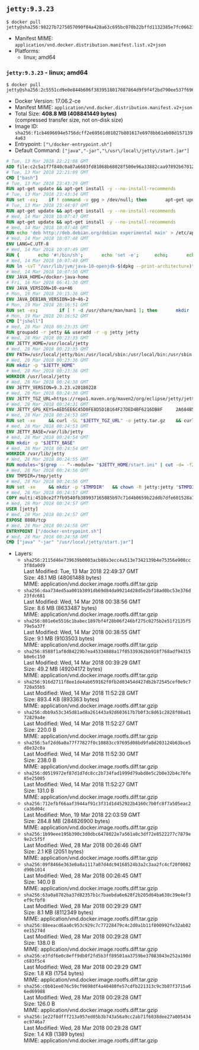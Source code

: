## `jetty:9.3.23`

```console
$ docker pull jetty@sha256:98227b7275057090f84a428a63c695bc070b22bffd1132385e7fc0662348a08e
```

-	Manifest MIME: `application/vnd.docker.distribution.manifest.list.v2+json`
-	Platforms:
	-	linux; amd64

### `jetty:9.3.23` - linux; amd64

```console
$ docker pull jetty@sha256:2c5551cd9e0e844b606f3839518017087864d9f9f4f2bd790ee537f69600ca08
```

-	Docker Version: 17.06.2-ce
-	Manifest MIME: `application/vnd.docker.distribution.manifest.v2+json`
-	Total Size: **408.8 MB (408841449 bytes)**  
	(compressed transfer size, not on-disk size)
-	Image ID: `sha256:f1cb4696694e5756dcff2e69561d01027b801617e6978bb61eb08d1571394a63`
-	Entrypoint: `["\/docker-entrypoint.sh"]`
-	Default Command: `["java","-jar","\/usr\/local\/jetty\/start.jar"]`

```dockerfile
# Tue, 13 Mar 2018 22:21:08 GMT
ADD file:c2c5a1f7f840c0a87a6603fd81068b68028f500e96a33882caa97892b6701254 in / 
# Tue, 13 Mar 2018 22:21:09 GMT
CMD ["bash"]
# Tue, 13 Mar 2018 23:43:29 GMT
RUN apt-get update && apt-get install -y --no-install-recommends 		ca-certificates 		curl 		wget 	&& rm -rf /var/lib/apt/lists/*
# Tue, 13 Mar 2018 23:43:34 GMT
RUN set -ex; 	if ! command -v gpg > /dev/null; then 		apt-get update; 		apt-get install -y --no-install-recommends 			gnupg 			dirmngr 		; 		rm -rf /var/lib/apt/lists/*; 	fi
# Tue, 13 Mar 2018 23:44:07 GMT
RUN apt-get update && apt-get install -y --no-install-recommends 		git 		mercurial 		openssh-client 		subversion 				procps 	&& rm -rf /var/lib/apt/lists/*
# Wed, 14 Mar 2018 10:07:47 GMT
RUN apt-get update && apt-get install -y --no-install-recommends 		bzip2 		unzip 		xz-utils 	&& rm -rf /var/lib/apt/lists/*
# Wed, 14 Mar 2018 10:07:48 GMT
RUN echo 'deb http://deb.debian.org/debian experimental main' > /etc/apt/sources.list.d/experimental.list
# Wed, 14 Mar 2018 10:07:48 GMT
ENV LANG=C.UTF-8
# Wed, 14 Mar 2018 10:07:49 GMT
RUN { 		echo '#!/bin/sh'; 		echo 'set -e'; 		echo; 		echo 'dirname "$(dirname "$(readlink -f "$(which javac || which java)")")"'; 	} > /usr/local/bin/docker-java-home 	&& chmod +x /usr/local/bin/docker-java-home
# Wed, 14 Mar 2018 10:07:49 GMT
RUN ln -svT "/usr/lib/jvm/java-10-openjdk-$(dpkg --print-architecture)" /docker-java-home
# Wed, 14 Mar 2018 10:07:50 GMT
ENV JAVA_HOME=/docker-java-home
# Fri, 16 Mar 2018 06:41:30 GMT
ENV JAVA_VERSION=10-ea+46
# Mon, 19 Mar 2018 20:15:36 GMT
ENV JAVA_DEBIAN_VERSION=10~46-2
# Mon, 19 Mar 2018 20:16:51 GMT
RUN set -ex; 		if [ ! -d /usr/share/man/man1 ]; then 		mkdir -p /usr/share/man/man1; 	fi; 		ln -svT /docker-java-home/bin/java /usr/local/bin/java; 		apt-get update; 	apt-get install -y 		openjdk-10-jdk="$JAVA_DEBIAN_VERSION" 	; 	rm -rf /var/lib/apt/lists/*; 		rm -v /usr/local/bin/java; 		[ "$(readlink -f "$JAVA_HOME")" = "$(docker-java-home)" ]; 		update-alternatives --get-selections | awk -v home="$(readlink -f "$JAVA_HOME")" 'index($3, home) == 1 { $2 = "manual"; print | "update-alternatives --set-selections" }'; 	update-alternatives --query java | grep -q 'Status: manual'
# Mon, 19 Mar 2018 20:16:52 GMT
CMD ["jshell"]
# Wed, 28 Mar 2018 00:23:35 GMT
RUN groupadd -r jetty && useradd -r -g jetty jetty
# Wed, 28 Mar 2018 00:23:35 GMT
ENV JETTY_HOME=/usr/local/jetty
# Wed, 28 Mar 2018 00:23:35 GMT
ENV PATH=/usr/local/jetty/bin:/usr/local/sbin:/usr/local/bin:/usr/sbin:/usr/bin:/sbin:/bin
# Wed, 28 Mar 2018 00:23:36 GMT
RUN mkdir -p "$JETTY_HOME"
# Wed, 28 Mar 2018 00:23:36 GMT
WORKDIR /usr/local/jetty
# Wed, 28 Mar 2018 00:24:30 GMT
ENV JETTY_VERSION=9.3.23.v20180228
# Wed, 28 Mar 2018 00:24:30 GMT
ENV JETTY_TGZ_URL=https://repo1.maven.org/maven2/org/eclipse/jetty/jetty-distribution/9.3.23.v20180228/jetty-distribution-9.3.23.v20180228.tar.gz
# Wed, 28 Mar 2018 00:24:31 GMT
ENV JETTY_GPG_KEYS=AED5EE6C45D0FE8D5D1B164F27DED4BF6216DB8F 	2A684B57436A81FA8706B53C61C3351A438A3B7D 	5989BAF76217B843D66BE55B2D0E1FB8FE4B68B4 	B59B67FD7904984367F931800818D9D68FB67BAC 	BFBB21C246D7776836287A48A04E0C74ABB35FEA 	8B096546B1A8F02656B15D3B1677D141BCF3584D 	FBA2B18D238AB852DF95745C76157BDF03D0DCD6 	5C9579B3DB2E506429319AAEF33B071B29559E1E
# Wed, 28 Mar 2018 00:24:53 GMT
RUN set -xe 	&& curl -SL "$JETTY_TGZ_URL" -o jetty.tar.gz 	&& curl -SL "$JETTY_TGZ_URL.asc" -o jetty.tar.gz.asc 	&& export GNUPGHOME="$(mktemp -d)" 	&& for key in $JETTY_GPG_KEYS; do 		gpg --keyserver ha.pool.sks-keyservers.net --recv-keys "$key"; done 	&& gpg --batch --verify jetty.tar.gz.asc jetty.tar.gz 	&& rm -rf "$GNUPGHOME" 	&& tar -xvf jetty.tar.gz --strip-components=1 	&& sed -i '/jetty-logging/d' etc/jetty.conf 	&& rm -fr demo-base javadoc 	&& rm jetty.tar.gz* 	&& rm -rf /tmp/hsperfdata_root
# Wed, 28 Mar 2018 00:24:53 GMT
ENV JETTY_BASE=/var/lib/jetty
# Wed, 28 Mar 2018 00:24:54 GMT
RUN mkdir -p "$JETTY_BASE"
# Wed, 28 Mar 2018 00:24:54 GMT
WORKDIR /var/lib/jetty
# Wed, 28 Mar 2018 00:24:55 GMT
RUN modules="$(grep -- ^--module= "$JETTY_HOME/start.ini" | cut -d= -f2 | paste -d, -s)" 	&& set -xe 	&& java -jar "$JETTY_HOME/start.jar" --add-to-startd="$modules" 	&& chown -R jetty:jetty "$JETTY_BASE" 	&& rm -rf /tmp/hsperfdata_root
# Wed, 28 Mar 2018 00:24:56 GMT
ENV TMPDIR=/tmp/jetty
# Wed, 28 Mar 2018 00:24:56 GMT
RUN set -xe 	&& mkdir -p "$TMPDIR" 	&& chown -R jetty:jetty "$TMPDIR"
# Wed, 28 Mar 2018 00:24:57 GMT
COPY multi:4510ce2f7fb9540fb389937165085b97c71d4b0659b22ddb7dfe601528a7461a in / 
# Wed, 28 Mar 2018 00:24:57 GMT
USER [jetty]
# Wed, 28 Mar 2018 00:24:57 GMT
EXPOSE 8080/tcp
# Wed, 28 Mar 2018 00:24:58 GMT
ENTRYPOINT ["/docker-entrypoint.sh"]
# Wed, 28 Mar 2018 00:24:58 GMT
CMD ["java" "-jar" "/usr/local/jetty/start.jar"]
```

-	Layers:
	-	`sha256:2115d46e739639b0003acb80a3ecc4a513e7342139b4e75356e908cc3f8da0d9`  
		Last Modified: Tue, 13 Mar 2018 22:49:37 GMT  
		Size: 48.1 MB (48061488 bytes)  
		MIME: application/vnd.docker.image.rootfs.diff.tar.gzip
	-	`sha256:daa734ed5aa001b3091db69d84da99214d28d5e2bf18ad0bc53e376d23fdc681`  
		Last Modified: Wed, 14 Mar 2018 00:38:56 GMT  
		Size: 8.6 MB (8633487 bytes)  
		MIME: application/vnd.docker.image.rootfs.diff.tar.gzip
	-	`sha256:801e6e5516c1babec1897bf4f28b06f246bf275c0275b2e51f2135f579e5a37f`  
		Last Modified: Wed, 14 Mar 2018 00:38:55 GMT  
		Size: 9.1 MB (9103503 bytes)  
		MIME: application/vnd.docker.image.rootfs.diff.tar.gzip
	-	`sha256:8588f1af8d84229b7ea45334888a17f05339362bb918f768adf94315b8e6c150`  
		Last Modified: Wed, 14 Mar 2018 00:39:29 GMT  
		Size: 49.2 MB (49204172 bytes)  
		MIME: application/vnd.docker.image.rootfs.diff.tar.gzip
	-	`sha256:916d2711f8ee1de4ab659162f0fb2d03454d427db2b72545cef0e9c7720a55b5`  
		Last Modified: Wed, 14 Mar 2018 11:52:28 GMT  
		Size: 893.4 KB (893363 bytes)  
		MIME: application/vnd.docker.image.rootfs.diff.tar.gzip
	-	`sha256:dbb9a53c345d81ad8a261443a92d603617b7b0f3c8d61c2828f08ad172829a4e`  
		Last Modified: Wed, 14 Mar 2018 11:52:27 GMT  
		Size: 220.0 B  
		MIME: application/vnd.docker.image.rootfs.diff.tar.gzip
	-	`sha256:5af2dd6a0a77f77827f0c10883cc97695d08bd9fa8d203124b63bce5d8e32c0a`  
		Last Modified: Wed, 14 Mar 2018 11:52:30 GMT  
		Size: 238.0 B  
		MIME: application/vnd.docker.image.rootfs.diff.tar.gzip
	-	`sha256:d0519972ef87d1d7dc8cc2b734fad1999d79abd8e5c2b0e32b4c70fe85e25005`  
		Last Modified: Wed, 14 Mar 2018 11:52:27 GMT  
		Size: 131.0 B  
		MIME: application/vnd.docker.image.rootfs.diff.tar.gzip
	-	`sha256:712efbf66aaf3944af91c3f31d1d452922b4160c7b0fc8f7a505eac2ca36d04c`  
		Last Modified: Mon, 19 Mar 2018 22:03:59 GMT  
		Size: 284.8 MB (284826900 bytes)  
		MIME: application/vnd.docker.image.rootfs.diff.tar.gzip
	-	`sha256:1b99eee195b390c3d0dbc6478022e7a561a0c3df72e8522277c7879e9e2c5f5f`  
		Last Modified: Wed, 28 Mar 2018 00:26:46 GMT  
		Size: 2.1 KB (2051 bytes)  
		MIME: application/vnd.docker.image.rootfs.diff.tar.gzip
	-	`sha256:09f8466e363e0a8a1117a07d4dc94168524b3a2c3aa2fc4cf20f0082d90b1014`  
		Last Modified: Wed, 28 Mar 2018 00:26:45 GMT  
		Size: 140.0 B  
		MIME: application/vnd.docker.image.rootfs.diff.tar.gzip
	-	`sha256:63a0a8782ba37d82357b1c7baebda6e628f2b205d64ba638c39e4ef3ef9cfbf8`  
		Last Modified: Wed, 28 Mar 2018 00:29:29 GMT  
		Size: 8.1 MB (8112349 bytes)  
		MIME: application/vnd.docker.image.rootfs.diff.tar.gzip
	-	`sha256:88eeacd6aa0c953c929c7c77228479c4c2d0a1b11f800992fe32ab02ee15274d`  
		Last Modified: Wed, 28 Mar 2018 00:29:28 GMT  
		Size: 138.0 B  
		MIME: application/vnd.docker.image.rootfs.diff.tar.gzip
	-	`sha256:e3fdf6e0c8eff9db0f2fd5b3ff89501aa3759be37083043e252a190dc683f5c4`  
		Last Modified: Wed, 28 Mar 2018 00:29:29 GMT  
		Size: 1.8 KB (1754 bytes)  
		MIME: application/vnd.docker.image.rootfs.diff.tar.gzip
	-	`sha256:c0b01ee076c59cf9698df4a40480fe57cdfb221313c9c3b87f3715a66ed69988`  
		Last Modified: Wed, 28 Mar 2018 00:29:28 GMT  
		Size: 126.0 B  
		MIME: application/vnd.docker.image.rootfs.diff.tar.gzip
	-	`sha256:1e22f8dfff213a957ed05b3b743a56a9cc2ab71f6038dee27a805434ec9746a7`  
		Last Modified: Wed, 28 Mar 2018 00:29:28 GMT  
		Size: 1.4 KB (1389 bytes)  
		MIME: application/vnd.docker.image.rootfs.diff.tar.gzip
